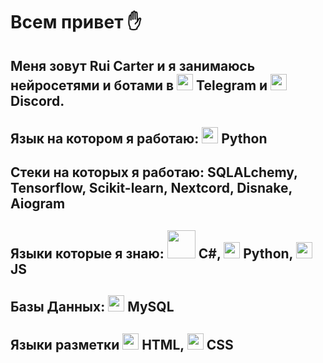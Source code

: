 # Всем привет ✋

## Меня зовут Rui Carter и я занимаюсь нейросетями и ботами в [<img src="https://cdn-icons-png.flaticon.com/512/87/87413.png" width="26">](Telegram) Telegram и [<img src="https://assets-global.website-files.com/6257adef93867e50d84d30e2/636e0a6a49cf127bf92de1e2_icon_clyde_blurple_RGB.png" width="26">](Discord) Discord. 

## Язык на котором я работаю: [<img src="https://cdn-icons-png.flaticon.com/512/2/2181.png" width="26">](Python) Python

## Стеки на которых я работаю: SQLALchemy, Tensorflow, Scikit-learn, Nextcord, Disnake, Aiogram

## Языки которые я знаю: [<img src="https://upload.wikimedia.org/wikipedia/commons/4/4f/Csharp_Logo.png" width="45">](С#) C#, [<img src="https://cdn-icons-png.flaticon.com/512/2/2181.png" width="26">](Python) Python, [<img src="https://upload.wikimedia.org/wikipedia/commons/thumb/6/6a/JavaScript-logo.png/800px-JavaScript-logo.png" width="26">](JS) JS

## Базы Данных: [<img src="https://pngimg.com/uploads/mysql/mysql_PNG9.png" width="26">](Python) MySQL 

## Языки разметки [<img src="https://www.freepnglogos.com/uploads/html5-logo-png/html5-logo-file-html-logo-black-svg-wikimedia-commons-1.png" width="26">](html) HTML, [<img src="https://upload.wikimedia.org/wikipedia/commons/thumb/6/62/CSS3_logo.svg/800px-CSS3_logo.svg.png" width="26">](css) CSS
